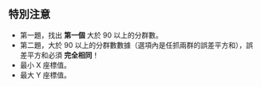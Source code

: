 ## 特別注意
 - 第一題，找出 **第一個** 大於 90 以上的分群數。
 - 第二題，大於 90 以上的分群數數據（選項內是任抓兩群的誤差平方和），誤差平方和必須 **完全相同**！
 - 最小 X 座標值。
 - 最大 Y 座標值。